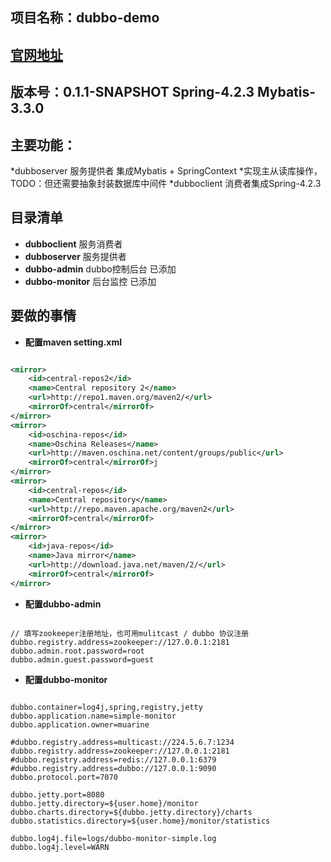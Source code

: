 ## 项目名称：dubbo-demo
## [官网地址](http://www.dubbo.io)
## 版本号：0.1.1-SNAPSHOT Spring-4.2.3	Mybatis-3.3.0
## 主要功能：
*dubboserver 服务提供者 集成Mybatis + SpringContext 
*实现主从读库操作，TODO：但还需要抽象封装数据库中间件
*dubboclient 消费者集成Spring-4.2.3 
	
## 目录清单
* **dubboclient** 服务消费者
* **dubboserver** 服务提供者
* **dubbo-admin** dubbo控制后台 已添加
* **dubbo-monitor** 后台监控 已添加

## 要做的事情
* **配置maven setting.xml**

```xml

<mirror>
	<id>central-repos2</id>
	<name>Central repository 2</name>
	<url>http://repo1.maven.org/maven2/</url>
	<mirrorOf>central</mirrorOf>
</mirror>
<mirror>
    <id>oschina-repos</id>
    <name>Oschina Releases</name>
    <url>http://maven.oschina.net/content/groups/public</url>
	<mirrorOf>central</mirrorOf>j
</mirror>
<mirror>
	<id>central-repos</id>
	<name>Central repository</name>
	<url>http://repo.maven.apache.org/maven2</url>
	<mirrorOf>central</mirrorOf>
</mirror>
<mirror>
    <id>java-repos</id>
    <name>Java mirror</name>
    <url>http://download.java.net/maven/2/</url>
	<mirrorOf>central</mirrorOf>
</mirror>

```
* **配置dubbo-admin**

```properties

// 填写zookeeper注册地址，也可用mulitcast / dubbo 协议注册
dubbo.registry.address=zookeeper://127.0.0.1:2181
dubbo.admin.root.password=root
dubbo.admin.guest.password=guest

```

* **配置dubbo-monitor**

```properties

dubbo.container=log4j,spring,registry,jetty
dubbo.application.name=simple-monitor
dubbo.application.owner=muarine

#dubbo.registry.address=multicast://224.5.6.7:1234
dubbo.registry.address=zookeeper://127.0.0.1:2181
#dubbo.registry.address=redis://127.0.0.1:6379
#dubbo.registry.address=dubbo://127.0.0.1:9090
dubbo.protocol.port=7070

dubbo.jetty.port=8080
dubbo.jetty.directory=${user.home}/monitor
dubbo.charts.directory=${dubbo.jetty.directory}/charts
dubbo.statistics.directory=${user.home}/monitor/statistics

dubbo.log4j.file=logs/dubbo-monitor-simple.log
dubbo.log4j.level=WARN

```


